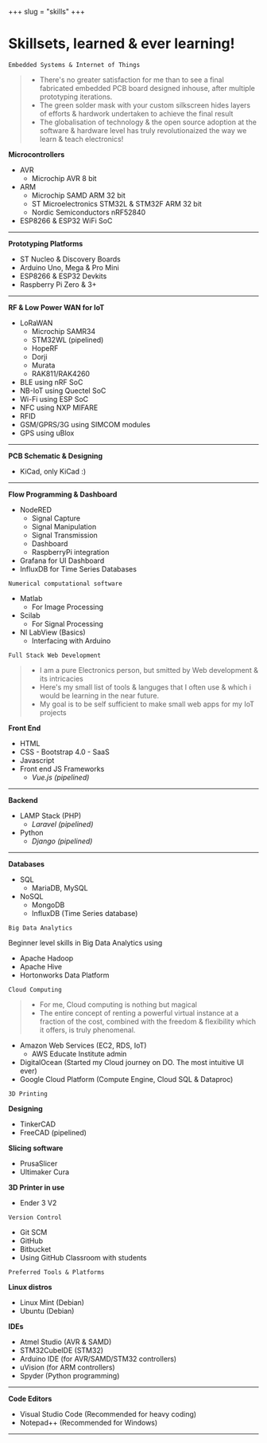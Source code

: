 +++ 
slug = "skills"
+++

# Skillsets, learned & ever learning!

```
Embedded Systems & Internet of Things
```

> - There's no greater satisfaction for me than to see a final fabricated embedded PCB board designed inhouse, after multiple prototyping iterations.
> - The green solder mask with your custom silkscreen hides layers of efforts & hardwork undertaken to achieve the final result
> - The globalisation of technology & the open source adoption at the software & hardware level has truly revolutionaized the way we learn & teach electronics!

**Microcontrollers**

- AVR
  - Microchip AVR 8 bit
- ARM
  - Microchip SAMD ARM 32 bit
  - ST Microelectronics STM32L & STM32F ARM 32 bit
  - Nordic Semiconductors nRF52840
- ESP8266 & ESP32 WiFi SoC

---

**Prototyping Platforms**

- ST Nucleo & Discovery Boards
- Arduino Uno, Mega & Pro Mini
- ESP8266 & ESP32 Devkits
- Raspberry Pi Zero & 3+


---

**RF & Low Power WAN for IoT**

- LoRaWAN
  - Microchip SAMR34
  - STM32WL (pipelined)
  - HopeRF
  - Dorji
  - Murata
  - RAK811/RAK4260
- BLE using nRF SoC
- NB-IoT using Quectel SoC
- Wi-Fi using ESP SoC
- NFC using NXP MIFARE
- RFID
- GSM/GPRS/3G using SIMCOM modules
- GPS using uBlox

---

**PCB Schematic & Designing**

- KiCad, only KiCad :)

---

**Flow Programming & Dashboard**

- NodeRED
  - Signal Capture
  - Signal Manipulation
  - Signal Transmission
  - Dashboard
  - RaspberryPi integration
- Grafana for UI Dashboard
- InfluxDB for Time Series Databases

```
Numerical computational software
```

- Matlab
  - For Image Processing
- Scilab
  - For Signal Processing
- NI LabView (Basics)
  - Interfacing with Arduino

```
Full Stack Web Development
```

> - I am a pure Electronics person, but smitted by Web development & its intricacies
> - Here's my small list of tools & languges that I often use & which i would be learning in the near future.
> - My goal is to be self sufficient to make small web apps for my IoT projects

**Front End**

- HTML
- CSS - Bootstrap 4.0 - SaaS
- Javascript
- Front end JS Frameworks
  - _Vue.js (pipelined)_ 

---

**Backend**

- LAMP Stack (PHP)
  - _Laravel (pipelined)_
- Python
  - _Django (pipelined)_

---

**Databases**

- SQL
  - MariaDB, MySQL
- NoSQL
  - MongoDB
  - InfluxDB (Time Series database)

 



```
Big Data Analytics
```

Beginner level skills in Big Data Analytics using

- Apache Hadoop
- Apache Hive
- Hortonworks Data Platform

```
Cloud Computing
```

> - For me, Cloud computing is nothing but magical
> - The entire concept of renting a powerful virtual instance at a fraction of the cost, combined with the freedom & flexibility which it offers, is truly phenomenal.

- Amazon Web Services (EC2, RDS, IoT)
  - AWS Educate Institute admin
- DigitalOcean (Started my Cloud journey on DO. The most intuitive UI ever)
- Google Cloud Platform (Compute Engine, Cloud SQL & Dataproc)

```
3D Printing
```
**Designing**
- TinkerCAD
- FreeCAD (pipelined) 

**Slicing software**
- PrusaSlicer
- Ultimaker Cura

**3D Printer in use**
- Ender 3 V2

```
Version Control
```
- Git SCM
- GitHub
- Bitbucket
- Using GitHub Classroom with students 

```
Preferred Tools & Platforms
```
**Linux distros**
- Linux Mint (Debian)
- Ubuntu (Debian)

**IDEs**
- Atmel Studio (AVR & SAMD)
- STM32CubeIDE (STM32)
- Arduino IDE (for AVR/SAMD/STM32 controllers)
- uVision (for ARM controllers)
- Spyder (Python programming)

---

**Code Editors**

- Visual Studio Code (Recommended for heavy coding)
- Notepad++ (Recommended for Windows)

---
